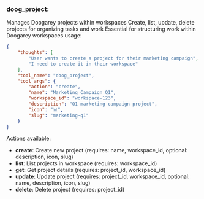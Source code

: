 ### doog_project:
Manages Doogarey projects within workspaces
Create, list, update, delete projects for organizing tasks and work
Essential for structuring work within Doogarey workspaces
usage:
~~~json
{
    "thoughts": [
        "User wants to create a project for their marketing campaign",
        "I need to create it in their workspace"
    ],
    "tool_name": "doog_project",
    "tool_args": {
        "action": "create",
        "name": "Marketing Campaign Q1",
        "workspace_id": "workspace-123",
        "description": "Q1 marketing campaign project",
        "icon": "📊",
        "slug": "marketing-q1"
    }
}
~~~

Actions available:
- **create**: Create new project (requires: name, workspace_id, optional: description, icon, slug)
- **list**: List projects in workspace (requires: workspace_id)
- **get**: Get project details (requires: project_id, workspace_id)
- **update**: Update project (requires: project_id, workspace_id, optional: name, description, icon, slug)
- **delete**: Delete project (requires: project_id)